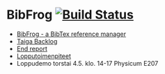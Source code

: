 # BibFrog [![Build Status](https://travis-ci.org/lesktimo/BibFrog.svg?branch=master)](https://travis-ci.org/lesktimo/BibFrog)

* [BibFrog - a BibTex reference manager](http://bibfrog.herokuapp.com/)
* [Taiga Backlog](https://tree.taiga.io/project/w4ldo-nimetonsammakko/backlog)
* [End report](https://github.com/lesktimo/BibFrog/blob/master/docs/report.md)
* [Lopputoimenpiteet](https://github.com/mluukkai/ohtu2017/wiki/Miniprojektin-arvosteluperusteita#lopputoimenpiteet)
* Loppudemo torstai 4.5. klo. 14-17 Physicum E207

